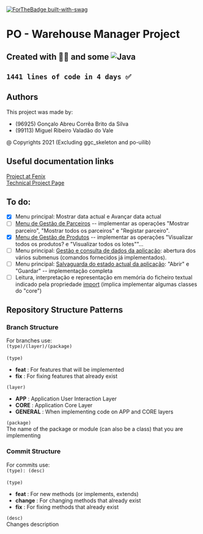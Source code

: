 [![ForTheBadge built-with-swag](http://ForTheBadge.com/images/badges/built-with-swag.svg)](https://GitHub.com/Naereen/)

# PO - Warehouse Manager Project

## Created with 🍺🍺 and some ![Java](https://img.shields.io/badge/java-%23ED8B00.svg?style=for-the-badge&logo=java&logoColor=white)

## `1441 lines of code in 4 days ✅`

## Authors
This project was made by:
- (96925) Gonçalo Abreu Corrêa Brito da Silva
- (99113) Miguel Ribeiro Valadão do Vale

@ Copyrights 2021 (Excluding ggc_skeleton and po-uilib)

## Useful documentation links
[Project at Fenix](https://fenix.tecnico.ulisboa.pt/disciplinas/PO2/2021-2022/1-semestre/projecto)
<br>
[Technical Project Page](https://web.tecnico.ulisboa.pt/~david.matos/w/pt/index.php/Programação_com_Objectos/Projecto_de_Programação_com_Objectos/Enunciado_do_Projecto_de_2021-2022)

## To do:
- [x] Menu principal: Mostrar data actual e Avançar data actual
- [ ] [Menu de Gestão de Parceiros](https://web.tecnico.ulisboa.pt/~david.matos/w/pt/index.php/Programação_com_Objectos/Projecto_de_Programação_com_Objectos/Enunciado_do_Projecto_de_2021-2022#Menu_de_Gest.C3.A3o_de_Parceiros) -- implementar as operações "Mostrar parceiro", "Mostrar todos os parceiros" e "Registar parceiro".
- [x] [Menu de Gestão de Produtos](https://web.tecnico.ulisboa.pt/~david.matos/w/pt/index.php/Programação_com_Objectos/Projecto_de_Programação_com_Objectos/Enunciado_do_Projecto_de_2021-2022#Menu_de_Gest.C3.A3o_de_Produtos) -- implementar as operações "Visualizar todos os produtos? e "Visualizar todos os lotes""...
- [ ] Menu principal: [Gestão e consulta de dados da aplicação](https://web.tecnico.ulisboa.pt/~david.matos/w/pt/index.php/Programação_com_Objectos/Projecto_de_Programação_com_Objectos/Enunciado_do_Projecto_de_2021-2022#Gest.C3.A3o_e_consulta_de_dados_da_aplica.C3.A7.C3.A3o): abertura dos vários submenus (comandos fornecidos já implementados).
- [ ] Menu principal: [Salvaguarda do estado actual da aplicação](https://web.tecnico.ulisboa.pt/~david.matos/w/pt/index.php/Programação_com_Objectos/Projecto_de_Programação_com_Objectos/Enunciado_do_Projecto_de_2021-2022#Salvaguarda_do_estado_actual_da_aplica.C3.A7.C3.A3o): "Abrir" e "Guardar" -- implementação completa
- [ ] Leitura, interpretação e representação em memória do ficheiro textual indicado pela propriedade [import](https://web.tecnico.ulisboa.pt/~david.matos/w/pt/index.php/Programação_com_Objectos/Projecto_de_Programação_com_Objectos/Enunciado_do_Projecto_de_2021-2022#Leitura_de_Dados_a_Partir_de_Ficheiros_Textuais) (implica implementar algumas classes do "core")

## Repository Structure Patterns

### Branch Structure
For branches use: <br>
`(type)/(layer)/(package)`
<br><br>
`(type)`
- **feat** : For features that will be implemented
- **fix**  : For fixing features that already exist

`(layer)`
- **APP**  : Application User Interaction Layer
- **CORE** : Application Core Layer
- **GENERAL** : When implementing code on APP and CORE layers

`(package)`<br>
The name of the package or module (can also be a class) that you are implementing

### Commit Structure
For commits use: <br>
`(type): (desc)`
<br><br>
`(type)`
- **feat** : For new methods (or implements, extends)
- **change** : For changing methods that already exist
- **fix**  : For fixing methods that already exist

`(desc)`<br>
Changes description

